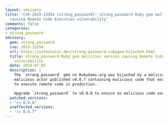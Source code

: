```yaml
---
layout: advisory
title: 'CVE-2019-13354 (strong_password): strong_password Ruby gem malicious version
  causing Remote Code Execution vulnerability'
comments: false
categories:
- strong_password
advisory:
  gem: strong_password
  cve: 2019-13354
  url: https://withatwist.dev/strong-password-rubygem-hijacked.html
  title: strong_password Ruby gem malicious version causing Remote Code Execution
    vulnerability
  date: 2019-07-05
  description: |
    The `strong_password` gem on RubyGems.org was hijacked by a malicious actor. The
    malicious actor published v0.0.7 containing malicious code that enables an attacker
    to execute remote code in production.

    Upgrade `strong_password` to v0.0.8 to ensure no malicious code execution is possible.
  patched_versions:
  - ">= 0.0.8"
  unaffected_versions:
  - "!= 0.0.7"
---
```

